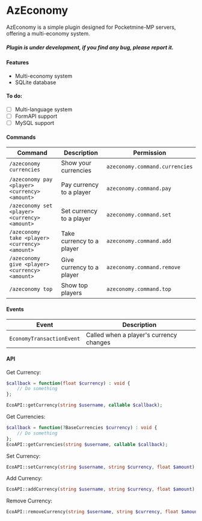 # AzEconomy

AzEconomy is a simple plugin designed for Pocketmine-MP servers, offering a multi-economy system.
##### Plugin is under development, if you find any bug, please report it.
#### Features

- Multi-economy system
- SQLite database

#### To do:

- [ ] Multi-language system
- [ ] FormAPI support
- [ ] MySQL support

#### Commands

| Command                                        | Description               | Permission |
|------------------------------------------------|---------------------------| --- |
| `/azeconomy currencies`                        | Show your currencies      | `azeconomy.command.currencies` |
| `/azeconomy pay <player> <currency> <amount>`  | Pay currency to a player  | `azeconomy.command.pay` |
| `/azeconomy set <player> <currency> <amount>`  | Set currency to a player  | `azeconomy.command.set` |
| `/azeconomy take <player> <currency> <amount>` | Take currency to a player | `azeconomy.command.add` |
| `/azeconomy give <player> <currency> <amount>` | Give currency to a player | `azeconomy.command.remove` |
| `/azeconomy top`                               | Show top players          | `azeconomy.command.top` |


#### Events

| Event                                     | Description |
|-------------------------------------------| --- |
| `EconomyTransactionEvent` | Called when a player's currency changes |

#### API

Get Currency:
```php
$callback = function(float $currency) : void {
    // Do something
};

EcoAPI::getCurrency(string $username, callable $callback);
```
Get Currencies:
```php
$callback = function(?BaseCurrencies $currency) : void {
    // Do something
};
EcoAPI::getCurrencies(string $username, callable $callback);
```

Set Currency:
```php
EcoAPI::setCurrency(string $username, string $currency, float $amount);
```
Add Currency:
```php
EcoAPI::addCurrency(string $username, string $currency, float $amount);
```
Remove Currency:
```php
EcoAPI::removeCurrency(string $username, string $currency, float $amount);
```